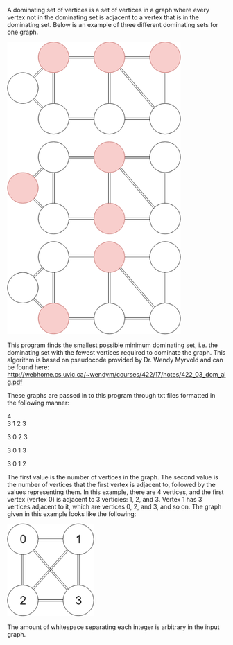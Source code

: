 A dominating set of vertices is a set of vertices in a graph where every vertex not in the dominating set is adjacent to a vertex that is in the dominating set. Below is an example of three different dominating sets for one graph.

<img src="images/DominatingSet.png" width=400>

This program finds the smallest possible minimum dominating set, i.e. the dominating set with the fewest vertices required to dominate the graph. This algorithm is based on pseudocode provided by Dr. Wendy Myrvold and can be found here: http://webhome.cs.uvic.ca/~wendym/courses/422/17/notes/422_03_dom_alg.pdf

These graphs are passed in to this program through txt files formatted in the following manner:

4    
3 1 2 3

3 0 2 3

3 0 1 3     

3 0 1 2 

The first value is the number of vertices in the graph. The second value is the number of vertices that the first vertex is adjacent to, followed by the values representing them. In this example, there are 4 vertices, and the first vertex (vertex 0) is adjacent to 3 verticies: 1, 2, and 3. Vertex 1 has 3 vertices adjacent to it, which are vertices 0, 2, and 3, and so on. The graph given in this example looks like the following:

<img src="images/ExampleGraph.png" width=200>

The amount of whitespace separating each integer is arbitrary in the input graph.
